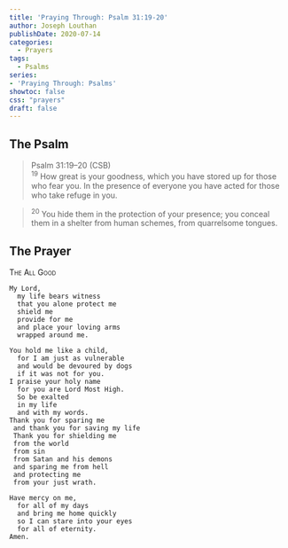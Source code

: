 ```yaml
---
title: 'Praying Through: Psalm 31:19-20'
author: Joseph Louthan
publishDate: 2020-07-14
categories:
  - Prayers
tags:
  - Psalms
series:
- 'Praying Through: Psalms'
showtoc: false
css: "prayers"
draft: false
---
```

## The Psalm

>Psalm 31:19–20 (CSB)  
><sup>19</sup> How great is your goodness, which you have stored up for those who fear you. In the presence of everyone you have acted for those who take refuge in you. 

><sup>20</sup> You hide them in the protection of your presence; you conceal them in a shelter from human schemes, from quarrelsome tongues.

## The Prayer

<div style="font-variant: small-caps;">The All Good</div>

```text
My Lord,
  my life bears witness
  that you alone protect me
  shield me
  provide for me
  and place your loving arms
  wrapped around me.

You hold me like a child,
  for I am just as vulnerable
  and would be devoured by dogs
  if it was not for you.
I praise your holy name
  for you are Lord Most High.
  So be exalted
  in my life
  and with my words.
Thank you for sparing me
 and thank you for saving my life
 Thank you for shielding me
 from the world
 from sin
 from Satan and his demons
 and sparing me from hell
 and protecting me
 from your just wrath.

Have mercy on me,
  for all of my days
  and bring me home quickly
  so I can stare into your eyes
  for all of eternity.
Amen.

```
